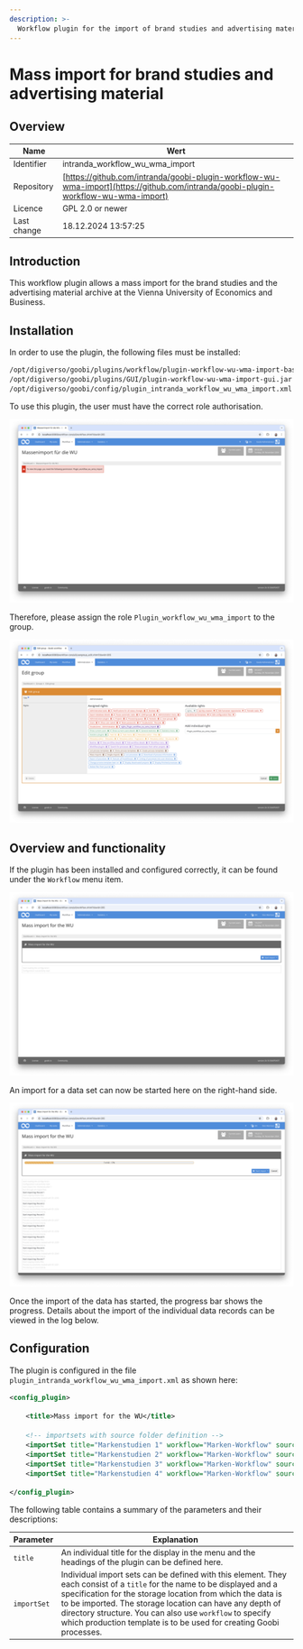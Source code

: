 ```yaml
---
description: >-
  Workflow plugin for the import of brand studies and advertising material at WU Vienna
---
```


# Mass import for brand studies and advertising material

## Overview

Name                     | Wert
-------------------------|-----------
Identifier               | intranda_workflow_wu_wma_import
Repository               | [https://github.com/intranda/goobi-plugin-workflow-wu-wma-import](https://github.com/intranda/goobi-plugin-workflow-wu-wma-import)
Licence              | GPL 2.0 or newer 
Last change    | 18.12.2024 13:57:25


## Introduction
This workflow plugin allows a mass import for the brand studies and the advertising material archive at the Vienna University of Economics and Business.

## Installation
In order to use the plugin, the following files must be installed:

```bash
/opt/digiverso/goobi/plugins/workflow/plugin-workflow-wu-wma-import-base.jar
/opt/digiverso/goobi/plugins/GUI/plugin-workflow-wu-wma-import-gui.jar
/opt/digiverso/goobi/config/plugin_intranda_workflow_wu_wma_import.xml
```

To use this plugin, the user must have the correct role authorisation.

![The plugin cannot be used without correct authorisation](images/goobi-plugin-workflow-wu-wma-import_screen1_en.png)

Therefore, please assign the role `Plugin_workflow_wu_wma_import` to the group.

![Correctly assigned role for users](images/goobi-plugin-workflow-wu-wma-import_screen2_en.png)


## Overview and functionality
If the plugin has been installed and configured correctly, it can be found under the `Workflow` menu item.

![User interface of the plugin](images/goobi-plugin-workflow-wu-wma-import_screen3_en.png)

An import for a data set can now be started here on the right-hand side.

![Started import](images/goobi-plugin-workflow-wu-wma-import_screen4_en.png)

Once the import of the data has started, the progress bar shows the progress. Details about the import of the individual data records can be viewed in the log below.


## Configuration
The plugin is configured in the file `plugin_intranda_workflow_wu_wma_import.xml` as shown here:

```xml
<config_plugin>
	
	<title>Mass import for the WU</title>

	<!-- importsets with source folder definition -->
	<importSet title="Markenstudien 1" workflow="Marken-Workflow" source="/opt/digiverso/import/markenstudien01/" />
	<importSet title="Markenstudien 2" workflow="Marken-Workflow" source="/opt/digiverso/import/markenstudien02/" />
	<importSet title="Markenstudien 3" workflow="Marken-Workflow" source="/opt/digiverso/import/markenstudien03/" />
	<importSet title="Markenstudien 4" workflow="Marken-Workflow" source="/opt/digiverso/import/markenstudien04/" />
			
</config_plugin>

```

The following table contains a summary of the parameters and their descriptions:

Parameter               | Explanation
------------------------|------------------------------------
`title`                 | An individual title for the display in the menu and the headings of the plugin can be defined here.
`importSet`             | Individual import sets can be defined with this element. They each consist of a `title` for the name to be displayed and a specification for the storage location from which the data is to be imported. The storage location can have any depth of directory structure. You can also use `workflow` to specify which production template is to be used for creating Goobi processes.